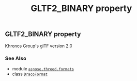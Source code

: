 ﻿---
title: GLTF2_BINARY property
second_title: Aspose.3D for Python via .NET API References
description: 
type: docs
weight: 320
url: /aspose.threed.formats/dracoformat/gltf2_binary/
is_root: false
---

## GLTF2_BINARY property


Khronos Group's glTF version 2.0

### See Also
* module [`aspose.threed.formats`](../../)
* class [`DracoFormat`](/3d/python-net/aspose.threed.formats/dracoformat)
